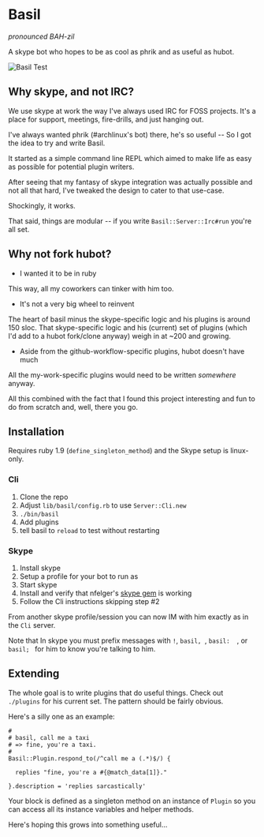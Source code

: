 # Basil

*pronounced BAH-zil*

A skype bot who hopes to be as cool as phrik and as useful as hubot.

![Basil Test](http://pbrisbin.com/static/fileshare/basil_test.png)

## Why skype, and not IRC?

We use skype at work the way I've always used IRC for FOSS projects. 
It's a place for support, meetings, fire-drills, and just hanging out.

I've always wanted phrik (#archlinux's bot) there, he's so useful -- So 
I got the idea to try and write Basil.

It started as a simple command line REPL which aimed to make life as 
easy as possible for potential plugin writers.

After seeing that my fantasy of skype integration was actually possible 
and not all that hard, I've tweaked the design to cater to that 
use-case.

Shockingly, it works.

That said, things are modular -- if you write `Basil::Server::Irc#run` 
you're all set.

## Why not fork hubot?

* I wanted it to be in ruby

This way, all my coworkers can tinker with him too.

* It's not a very big wheel to reinvent

The heart of basil minus the skype-specific logic and his plugins is 
around 150 sloc. That skype-specific logic and his (current) set of 
plugins (which I'd add to a hubot fork/clone anyway) weigh in at ~200 
and growing.

* Aside from the github-workflow-specific plugins, hubot doesn't have 
  much

All the my-work-specific plugins would need to be written *somewhere* 
anyway.

All this combined with the fact that I found this project interesting 
and fun to do from scratch and, well, there you go.

## Installation

Requires ruby 1.9 (`define_singleton_method`) and the Skype setup is 
linux-only.

### Cli

1. Clone the repo
2. Adjust `lib/basil/config.rb` to use `Server::Cli.new`
3. `./bin/basil`
4. Add plugins
5. tell basil to `reload` to test without restarting

### Skype

1. Install skype
2. Setup a profile for your bot to run as
3. Start skype
4. Install and verify that nfelger's [skype gem][] is working
5. Follow the Cli instructions skipping step #2

[skype gem]: https://github.com/nfelger/skype

From another skype profile/session you can now IM with him exactly as in 
the `Cli` server.

Note that In skype you must prefix messages with `!`, `basil, `, `basil: 
`, or `basil; ` for him to know you're talking to him.

## Extending

The whole goal is to write plugins that do useful things. Check out 
`./plugins` for his current set. The pattern should be fairly obvious.

Here's a silly one as an example:

~~~ { .ruby }
#
# basil, call me a taxi
# => fine, you're a taxi.
#
Basil::Plugin.respond_to(/^call me a (.*)$/) {

  replies "fine, you're a #{@match_data[1]}."

}.description = 'replies sarcastically'
~~~

Your block is defined as a singleton method on an instance of `Plugin` 
so you can access all its instance variables and helper methods.

Here's hoping this grows into something useful...
